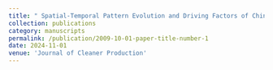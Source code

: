 ```yaml
---
title: " Spatial-Temporal Pattern Evolution and Driving Factors of Chinese Transportation Embodied Carbon Transfer"
collection: publications
category: manuscripts
permalink: /publication/2009-10-01-paper-title-number-1
date: 2024-11-01
venue: 'Journal of Cleaner Production'
---
```

